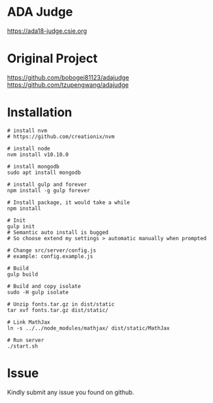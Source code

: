 # ADA Judge
https://ada18-judge.csie.org

# Original Project
https://github.com/bobogei81123/adajudge  
https://github.com/tzupengwang/adajudge

# Installation
```
# install nvm
# https://github.com/creationix/nvm

# install node
nvm install v10.10.0

# install mongodb
sudo apt install mongodb

# install gulp and forever
npm install -g gulp forever

# Install package, it would take a while
npm install

# Init
gulp init
# Semantic auto install is bugged
# So choose extend my settings > automatic manually when prompted

# Change src/server/config.js
# example: config.example.js

# Build
gulp build

# Build and copy isolate
sudo -H gulp isolate

# Unzip fonts.tar.gz in dist/static
tar xvf fonts.tar.gz dist/static/

# Link MathJax
ln -s ../../node_modules/mathjax/ dist/static/MathJax

# Run server
./start.sh

```
# Issue
Kindly submit any issue you found on github.
